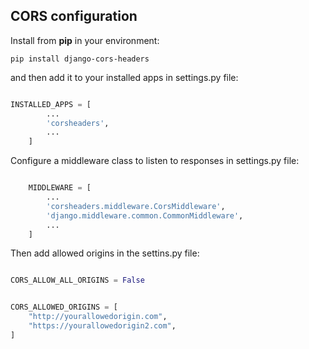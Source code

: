 ## CORS configuration

Install from **pip** in your environment:

```
pip install django-cors-headers

```


and then add it to your installed apps in settings.py file:

```python

INSTALLED_APPS = [
        ...
        'corsheaders',
        ...
    ]

```

    

Configure a middleware class to listen to responses in settings.py file:

```python

    MIDDLEWARE = [
        ...
        'corsheaders.middleware.CorsMiddleware',
        'django.middleware.common.CommonMiddleware',
        ...
    ]

```



Then add allowed origins in the settins.py file:

``` python

CORS_ALLOW_ALL_ORIGINS = False


CORS_ALLOWED_ORIGINS = [
    "http://yourallowedorigin.com",
    "https://yourallowedorigin2.com",
]

```